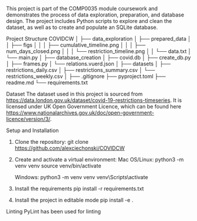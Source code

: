 This project is part of the COMP0035 module coursework and demonstrates the process of data exploration, preparation, and database design.
The project includes Python scripts to explore and clean the dataset, as well as to create and populate an SQLite database.

Project Structure
COVIDCW
│
├── data_exploration
│   ├── prepared_data
│   │   ├── figs
│   │   │   ├── cumulative_timeline.png
│   │   │   ├── num_days_closed.png
│   │   │   └── restriction_timeline.png
│   │   └── data.txt
│   └── main.py
│
├── database_creation
│   ├── covid.db
│   ├── create_db.py
│   ├── frames.py
│   └── relations.vuerd.json
│
├── datasets
│   ├── restrictions_daily.csv
│   ├── restrictions_summary.csv
│   └── restrictions_weekly.csv
│
├── .gitignore
├── pyproject.toml
├── readme.md
└── requirements.txt

Dataset
The dataset used in this project is sourced from https://data.london.gov.uk/dataset/covid-19-restrictions-timeseries. It is licensed under UK Open Government Licence, which can be found here https://www.nationalarchives.gov.uk/doc/open-government-licence/version/3/.


Setup and Installation
1. Clone the repository:
    git clone https://github.com/alexciechonski/COVIDCW

2. Create and activate a virtual environment:
    Mac OS/Linux:
    python3 -m venv venv
    source venv/bin/activate

    Windows:
    python3 -m venv venv
    venv\Scripts\activate

3. Install the requirements
    pip install -r requirements.txt
    
4. Install the project in editable mode
    pip install -e .

Linting
PyLint has been used for linting
